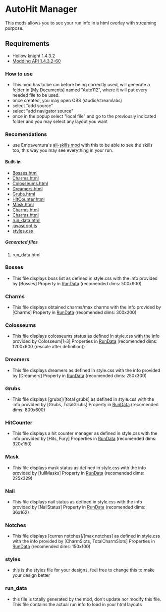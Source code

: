 # AutoHit Manager
This mods allows you to see your run info in a html overlay with streaming purpose.

## Requirements
- Hollow knight 1.4.3.2
- [Modding API 1.4.3.2-60](https://github.com/hk-modding/api/releases)


### How to use
- This mod has to be ran before being correctly used, will generate a folder in [My Documents] named "Auto112", where it will put every needed file to be used.
- once created, you may open OBS (studio/streamlabs)
- select "add source"
- select "add navigator source"
- once in the popup select "local file" and go to the previously indicated folder and you may select any layout you want

### Recomendations
- use Empaventura's [all-skills mod](https://github.com/carloslancha/allskills-mod) with this to be able to see the skills too, this way you may see everything in your run.

#### Built-in 

- [Bosses.html](https://github.com/xshaffter/Auto112/blob/master/AutoHitManager/Resources/Bosses.html)
- [Charms.html](https://github.com/xshaffter/Auto112/blob/master/AutoHitManager/Resources/Charms.html)
- [Colosseums.html](https://github.com/xshaffter/Auto112/blob/master/AutoHitManager/Resources/Colosseums.html)
- [Dreamers.html](https://github.com/xshaffter/Auto112/blob/master/AutoHitManager/Resources/Dreamers.html)
- [Grubs.html](https://github.com/xshaffter/Auto112/blob/master/AutoHitManager/Resources/Grubs.html)
- [HitCounter.html](https://github.com/xshaffter/Auto112/blob/master/AutoHitManager/Resources/HitCounter.html)
- [Mask.html](https://github.com/xshaffter/Auto112/blob/master/AutoHitManager/Resources/Mask.html)
- [Charms.html](https://github.com/xshaffter/Auto112/blob/master/AutoHitManager/Resources/Charms.html)
- [Charms.html](https://github.com/xshaffter/Auto112/blob/master/AutoHitManager/Resources/Charms.html)
- [run_data.html](https://github.com/xshaffter/Auto112/blob/master/AutoHitManager/Resources/run_data.html)
- [javascript.js](https://github.com/xshaffter/Auto112/blob/master/AutoHitManager/Resources/javascript.js)
- [styles.css](https://github.com/xshaffter/Auto112/blob/master/AutoHitManager/Resources/styles.css)
##### Generated files
1. run_data.html

### Bosses
- This file displays boss list as defined in style.css with the info provided by [Bosses] Property in [RunData](https://github.com/xshaffter/Auto112/blob/master/AutoHitManager/Structure/RunData.cs) (recomended dims: 500x600)

### Charms
- This file displays obtained charms/max charms with the info provided by [Charms] Property in [RunData](https://github.com/xshaffter/Auto112/blob/master/AutoHitManager/Structure/RunData.cs) (recomended dims: 300x200)

### Colosseums
- This file displays colosseums status as defined in style.css with the info provided by Colosseum[1-3] Properties in [RunData](https://github.com/xshaffter/Auto112/blob/master/AutoHitManager/Structure/RunData.cs) (recomended dims: 1200x600 (rescale after definition))

### Dreamers
- This file displays dreamers as defined in style.css with the info provided by [Dreamers] Property in [RunData](https://github.com/xshaffter/Auto112/blob/master/AutoHitManager/Structure/RunData.cs) (recomended dims: 250x300)

### Grubs
- This file displays [grubs]/[total grubs] as defined in style.css with the info provided by [Grubs, TotalGrubs] Property in [RunData](https://github.com/xshaffter/Auto112/blob/master/AutoHitManager/Structure/RunData.cs) (recomended dims: 800x600)

### HitCounter
- This file displays a hit counter manager as defined in style.css with the info provided by [Hits, Fury] Properties in [RunData](https://github.com/xshaffter/Auto112/blob/master/AutoHitManager/Structure/RunData.cs) (recomended dims: 320x150)

### Mask
- This file displays mask status as defined in style.css with the info provided by [fullMasks] Property in [RunData](https://github.com/xshaffter/Auto112/blob/master/AutoHitManager/Structure/RunData.cs) (recomended dims: 225x329)

### Nail
- This file displays nail status as defined in style.css with the info provided by [NailStatus] Property in [RunData](https://github.com/xshaffter/Auto112/blob/master/AutoHitManager/Structure/RunData.cs) (recomended dims: 36x162)

### Notches
- This file displays [curren notches]/[max notches] as defined in style.css with the info provided by [CharmSlots, TotalCharmSlots] Properties in [RunData](https://github.com/xshaffter/Auto112/blob/master/AutoHitManager/Structure/RunData.cs) (recomended dims: 150x100)

### styles
- this is the styles file for your designs, feel free to change this to make your design better

### run_data
- this file is totally generated by the mod, don't update nor modify this file. This file contains the actual run info to load in your html layouts
